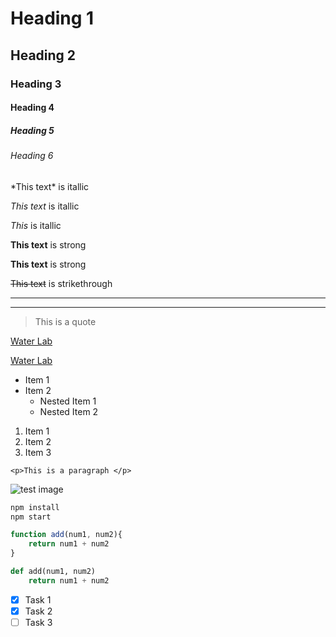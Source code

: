 <!-- Headings -->
# Heading 1
## Heading 2
### Heading 3
#### Heading 4
##### Heading 5
###### Heading 6


<!-- Italics -->
<!-- skip special character -->
\*This text\* is itallic

*This text* is itallic

_This_ is itallic

<!-- Strong -->
**This text** is strong

__This text__ is strong

<!-- Strikethrough -->
~~This text~~ is strikethrough

<!-- Horizontal Rule -->
---
___

<!-- Blockquote -->
>This is a quote

<!-- Links -->
[Water Lab](https://www.thewaterlab.org/)

[Water Lab](https://www.thewaterlab.org/
"Water Lab")

<!-- UL -->
* Item 1
* Item 2
    * Nested Item 1
    * Nested Item 2

<!-- OL -->
1. Item 1
1. Item 2
1. Item 3

<!-- Inline Code Block -->
`<p>This is a paragraph </p>`

<!-- Iamges -->
![test image](https://static.wikia.nocookie.net/thepokefanon/images/7/77/Pikachu.png/revision/latest/scale-to-width-down/220?cb=20190301051144)

<!-- Github Markdown -->

<!-- Code Blocks -->
```bash
npm install
npm start
```
<!-- specific highlighting for javascript -->
```javascript
function add(num1, num2){
    return num1 + num2
}
```

```python
def add(num1, num2)
    return num1 + num2
```

<!-- Tables -->
<!-- better to copy and paste -->

<!-- Task Lists -->
* [x] Task 1
* [x] Task 2
* [ ] Task 3
